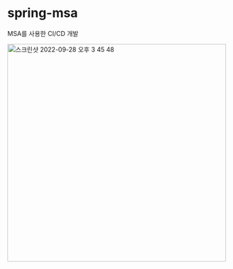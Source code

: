 # spring-msa
MSA를 사용한 CI/CD 개발

<img width="492" alt="스크린샷 2022-09-28 오후 3 45 48" src="https://user-images.githubusercontent.com/83891837/192707390-def504a5-0392-4846-815c-81065d60492d.png">
